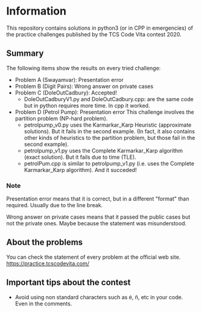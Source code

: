 # Information
This repository contains solutions in python3 (or in CPP in emergencies) of the practice challenges published by the TCS Code Vita contest 2020.
## Summary
The following items show the results on every tried challenge:

* Problem A (Swayamvar): Presentation error
* Problem B (Digit Pairs): Wrong answer on private cases
* Problem C (DoleOutCadbury): Accepted!
  * DoleOutCadburyV1.py and DoleOutCadbury.cpp: are the same code but in python requires more time. In cpp it worked.
* Problem D (Petrol Pump): Presentation error
  This challenge involves the partition problem (NP-hard problem).
  * petrolpump_v0.py uses the Karmarkar_Karp Heuristic (approximate solutions). But it fails in the second example. (In fact, it also contains other kinds of heuristics to the partition problem, but those fail in the second example).
  * petrolpump_v1.py uses the Complete Karmarkar_Karp algorithm (exact solution). But it fails due to time (TLE).
  * petrolPum.cpp is similar to petrolpump_v1.py (i.e. uses the Complete Karmarkar_Karp algorithm). And it succeded!
### Note
Presentation error means that it is correct, but in a different "format" than required. Usually due to the line break.

Wrong answer on private cases means that it passed the public cases but not the private ones. Maybe because the statement was misunderstood.

## About the problems
You can check the statement of every problem at the official web site.
https://practice.tcscodevita.com/

## Important tips about the contest
* Avoid using non standard characters such as é, ñ, etc in your code. Even in the comments.
